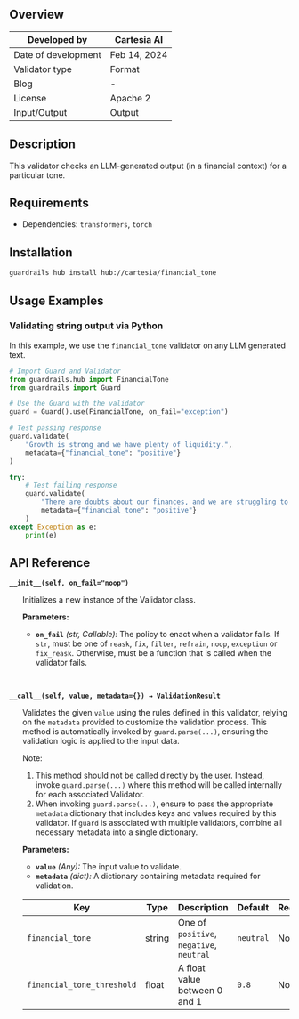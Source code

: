 ## Overview

| Developed by | Cartesia AI|
| --- | --- |
| Date of development | Feb 14, 2024 |
| Validator type | Format |
| Blog | - |
| License | Apache 2 |
| Input/Output | Output |

## Description

This validator checks an LLM-generated output (in a financial context) for a particular tone.

## Requirements
* Dependencies: `transformers`, `torch`

## Installation

```bash
guardrails hub install hub://cartesia/financial_tone
```

## Usage Examples

### Validating string output via Python

In this example, we use the `financial_tone` validator on any LLM generated text.

```python
# Import Guard and Validator
from guardrails.hub import FinancialTone
from guardrails import Guard

# Use the Guard with the validator
guard = Guard().use(FinancialTone, on_fail="exception")

# Test passing response
guard.validate(
    "Growth is strong and we have plenty of liquidity.",
    metadata={"financial_tone": "positive"}
)

try:
    # Test failing response
    guard.validate(
        "There are doubts about our finances, and we are struggling to stay afloat.",
        metadata={"financial_tone": "positive"}
    )
except Exception as e:
    print(e)
```

## API Reference

**`__init__(self, on_fail="noop")`**
<ul>

Initializes a new instance of the Validator class.

**Parameters:**

- **`on_fail`** *(str, Callable):* The policy to enact when a validator fails. If `str`, must be one of `reask`, `fix`, `filter`, `refrain`, `noop`, `exception` or `fix_reask`. Otherwise, must be a function that is called when the validator fails.

</ul>

<br>

**`__call__(self, value, metadata={}) → ValidationResult`**

<ul>

Validates the given `value` using the rules defined in this validator, relying on the `metadata` provided to customize the validation process. This method is automatically invoked by `guard.parse(...)`, ensuring the validation logic is applied to the input data.

Note:

1. This method should not be called directly by the user. Instead, invoke `guard.parse(...)` where this method will be called internally for each associated Validator.
2. When invoking `guard.parse(...)`, ensure to pass the appropriate `metadata` dictionary that includes keys and values required by this validator. If `guard` is associated with multiple validators, combine all necessary metadata into a single dictionary.

**Parameters:**

- **`value`** *(Any):* The input value to validate.
- **`metadata`** *(dict):* A dictionary containing metadata required for validation.

| Key | Type | Description | Default | Required |
| --- | --- | --- | --- | --- |
| `financial_tone` | string | One of `positive`, `negative`, `neutral`| `neutral` | No |
| `financial_tone_threshold` | float | A float value between 0 and 1 | `0.8` | No |

</ul>
